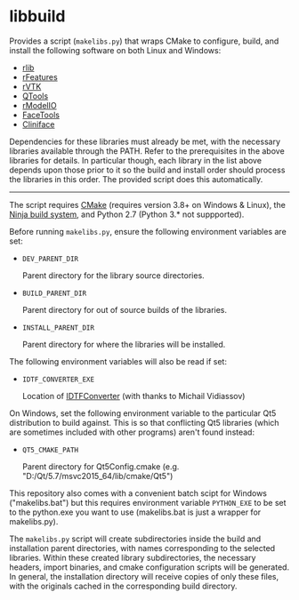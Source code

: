 # libbuild

Provides a script (`makelibs.py`) that wraps CMake to configure,
build, and install the following software on both Linux and Windows:
- [rlib](../../../rlib)
- [rFeatures](../../../rFeatures)
- [rVTK](../../../rVTK)
- [QTools](../../../QTools)
- [rModelIO](../../../rModelIO)
- [FaceTools](https://github.com/frontiersi/facetools)
- [Cliniface](https://github.com/frontiersi/cliniface)

Dependencies for these libraries must already be met, with the necessary libraries
available through the PATH. Refer to the prerequisites in the above libraries for details.
In particular though, each library in the list above depends upon those prior to it so the
build and install order should process the libraries in this order. The provided script
does this automatically.

---

The script requires [CMake](https://cmake.org/) (requires version 3.8+ on Windows & Linux),
the [Ninja build system](https://github.com/ninja-build/ninja.git), and Python
2.7 (Python 3.\* not suppported).

Before running `makelibs.py`, ensure the following environment variables are set:
- `DEV_PARENT_DIR`

    Parent directory for the library source directories.

- `BUILD_PARENT_DIR`

    Parent directory for out of source builds of the libraries.

- `INSTALL_PARENT_DIR`

    Parent directory for where the libraries will be installed.

The following environment variables will also be read if set:

- `IDTF_CONVERTER_EXE`

    Location of [IDTFConverter](www2.iaas.msu.ru/tmp/u3d/u3d-1.4.5_current.zip)
    (with thanks to Michail Vidiassov)

On Windows, set the following environment variable to the particular Qt5 distribution to
build against. This is so that conflicting Qt5 libraries (which are sometimes included
with other programs) aren't found instead:
- `QT5_CMAKE_PATH`

    Parent directory for Qt5Config.cmake (e.g. "D:/Qt/5.7/msvc2015\_64/lib/cmake/Qt5")

This repository also comes with a convenient batch scipt for Windows ("makelibs.bat") but
this requires environment variable `PYTHON_EXE` to be set to the python.exe you want to use
(makelibs.bat is just a wrapper for makelibs.py).

The `makelibs.py` script will create subdirectories inside the build and installation
parent directories, with names corresponding to the selected libraries.
Within these created library subdirectories, the necessary headers, import binaries,
and cmake configuration scripts will be generated. In general, the installation
directory will receive copies of only these files, with the originals cached in
the corresponding build directory.

